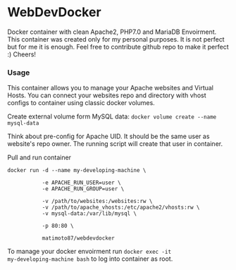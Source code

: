 # WebDevDocker

Docker container with clean Apache2, PHP7.0 and MariaDB Envoirment. This container was created only for my personal purposes. It is not perfect but for me it is enough. Feel free to contribute github repo to make it perfect :) Cheers! 

### Usage
This container allows you to manage your Apache websites and Virtual Hosts. You can connect your websites repo and directory with vhost configs to container using classic docker volumes.


Create external volume form MySQL data:
```docker volume create --name mysql-data```

Think about pre-config for Apache UID. It should be the same user as website's repo owner. The running script will create that user in container.

Pull and run container
```
docker run -d --name my-developing-machine \

           -e APACHE_RUN_USER=user \
           -e APACHE_RUN_GROUP=user \

           -v /path/to/websites:/websites:rw \
           -v /path/to/apache_vhosts:/etc/apache2/vhosts:rw \
           -v mysql-data:/var/lib/mysql \

           -p 80:80 \
      
           matimoto87/webdevdocker           
```
To manage your docker envoirment run <code>docker exec -it my-developing-machine bash</code> to log into container as root. 